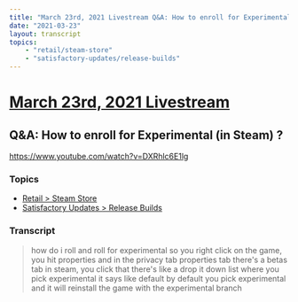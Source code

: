 ```yaml
---
title: "March 23rd, 2021 Livestream Q&A: How to enroll for Experimental (in Steam) ?"
date: "2021-03-23"
layout: transcript
topics:
    - "retail/steam-store"
    - "satisfactory-updates/release-builds"
---
```

# [March 23rd, 2021 Livestream](../2021-03-23.md)
## Q&A: How to enroll for Experimental (in Steam) ?
https://www.youtube.com/watch?v=DXRhlc6E1lg

### Topics
* [Retail > Steam Store](../topics/retail/steam-store.md)
* [Satisfactory Updates > Release Builds](../topics/satisfactory-updates/release-builds.md)

### Transcript

> how do i roll and roll for experimental so you right click on the game, you hit properties and in the privacy tab properties tab there's a betas tab in steam, you click that there's like a drop it down list where you pick experimental it says like default by default you pick experimental and it will reinstall the game with the experimental branch
